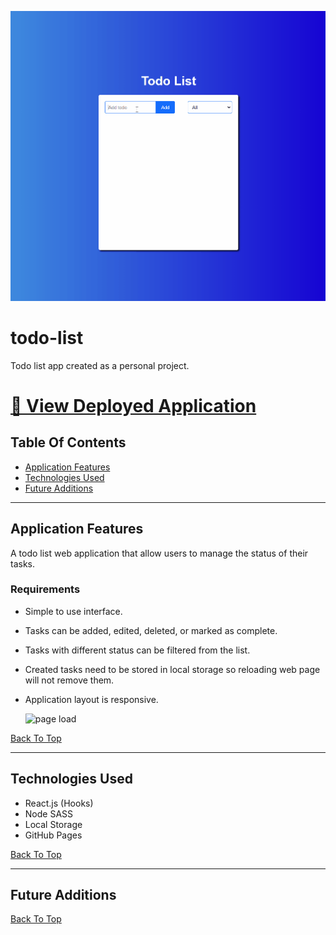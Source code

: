 ![page load](./readme-assets/app-demo.gif)

# todo-list

Todo list app created as a personal project.

# [🔗 View Deployed Application](https://hoang0211.github.io/to-do-list/)

## Table Of Contents

- [Application Features](#The-Challenge)
- [Technologies Used](#Tech-Used)
- [Future Additions](#Future-Additions)

---

## Application Features

A todo list web application that allow users to manage the status of their tasks.

### Requirements

- Simple to use interface.
- Tasks can be added, edited, deleted, or marked as complete.
- Tasks with different status can be filtered from the list.
- Created tasks need to be stored in local storage so reloading web page will not remove them.
- Application layout is responsive.

  ![page load](./readme-assets/responsive-layout.gif)

[Back To Top](#Table-Of-Contents)

---

## Technologies Used

- React.js (Hooks)
- Node SASS
- Local Storage
- GitHub Pages

[Back To Top](#Table-Of-Contents)

---

## Future Additions

[Back To Top](#Table-Of-Contents)
